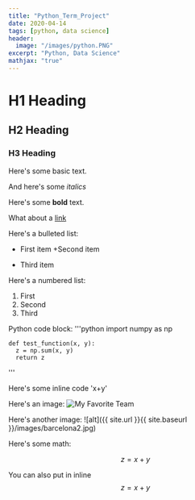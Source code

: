 ```yaml
---
title: "Python_Term_Project"
date: 2020-04-14
tags: [python, data science]
header:
  image: "/images/python.PNG"
excerpt: "Python, Data Science"
mathjax: "true"
---
```


# H1 Heading

## H2 Heading

### H3 Heading

Here's some basic text.

And here's some *italics*

Here's some **bold** text.

What about a [link](https://github.com/)

Here's a bulleted list:
* First item
+Second item
- Third item

Here's a numbered list:
1. First
2. Second
3. Third

Python code block:
'''python
    import numpy as np
    
    def test_function(x, y):
      z = np.sum(x, y)
      return z     
'''

Here's some inline code 'x+y'

Here's an image:
<img src="{{ site.url }}{{ site.baseurl }}/images/barcelona2.jpg" alt="My Favorite Team">

Here's another image:
![alt]({{ site.url }}{{ site.baseurl }}/images/barcelona2.jpg)

Here's some math:

$$z=x+y$$

You can also put in inline $$z=x+y$$

